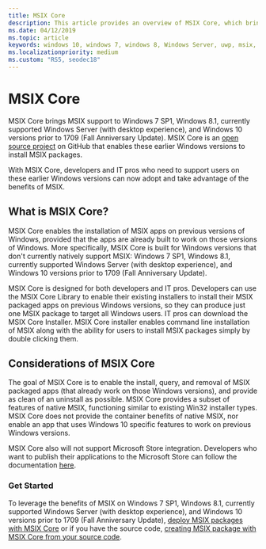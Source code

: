 ```yaml
---
title: MSIX Core
description: This article provides an overview of MSIX Core, which brings MSIX support to Windows 7 SP1, Windows 8.1, currently supported Windows Server (with desktop experience), and Windows 10 versions prior to 1709 (Fall Anniversary Update).
ms.date: 04/12/2019
ms.topic: article
keywords: windows 10, windows 7, windows 8, Windows Server, uwp, msix, msixcore, 1709, 1703, 1607, 1511, 1507
ms.localizationpriority: medium
ms.custom: "RS5, seodec18"
---
```


# MSIX Core

MSIX Core brings MSIX support to Windows 7 SP1, Windows 8.1, currently supported Windows Server (with desktop experience), and Windows 10 versions prior to 1709 (Fall Anniversary Update). MSIX Core is an [open source project](https://github.com/Microsoft/msix-packaging/tree/master/MsixCore) on GitHub that enables these earlier Windows versions to install MSIX packages.

With MSIX Core, developers and IT pros who need to support users on these earlier Windows versions can now adopt and take advantage of the benefits of MSIX.

##  What is MSIX Core?

MSIX Core enables the installation of MSIX apps on previous versions of Windows, provided that the apps are already built to work on those versions of Windows. More specifically, MSIX Core is built for Windows versions that don't currently natively support MSIX: Windows 7 SP1, Windows 8.1, currently supported Windows Server (with desktop experience), and Windows 10 versions prior to 1709 (Fall Anniversary Update).

MSIX Core is designed for both developers and IT pros. Developers can use the MSIX Core Library to enable their existing installers to install their MSIX packaged apps on previous Windows versions, so they can produce just one MSIX package to target all Windows users. IT pros can download the MSIX Core Installer.  MSIX Core installer enables command line installation of MSIX along with the ability for users to install MSIX packages simply by double clicking them.

## Considerations of MSIX Core

The goal of MSIX Core is to enable the install, query, and removal of MSIX packaged apps (that already work on those Windows versions), and provide as clean of an uninstall as possible. MSIX Core provides a subset of features of native MSIX, functioning similar to existing Win32 installer types. MSIX Core does not provide the container benefits of native MSIX, nor enable an app that uses Windows 10 specific features to work on previous Windows versions. 

MSIX Core also will not support Microsoft Store integration. Developers who want to publish their applications to the Microsoft Store can follow the documentation [here](https://docs.microsoft.com/windows/uwp/publish/).

### Get Started 
To leverage the benefits of MSIX on Windows 7 SP1, Windows 8.1, currently supported Windows Server (with desktop experience), and Windows 10 versions prior to 1709 (Fall Anniversary Update), [deploy MSIX packages with MSIX Core](https://docs.microsoft.com/windows/msix/msix-core/deploy-with-msix-core) or if you have the source code, [creating MSIX package with MSIX Core from your source code](https://docs.microsoft.com/windows/msix/msix-core/msixcore-clickonce-solution).